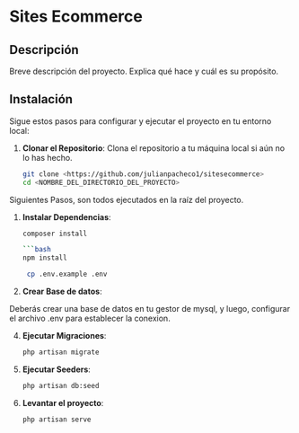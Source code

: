 # Sites Ecommerce

## Descripción

Breve descripción del proyecto. Explica qué hace y cuál es su propósito.

## Instalación

Sigue estos pasos para configurar y ejecutar el proyecto en tu entorno local:

1. **Clonar el Repositorio**:
   Clona el repositorio a tu máquina local si aún no lo has hecho.

   ```bash
   git clone <https://github.com/julianpacheco1/sitesecommerce>
   cd <NOMBRE_DEL_DIRECTORIO_DEL_PROYECTO>

Siguientes Pasos, son todos ejecutados en la raíz del proyecto.

1. **Instalar Dependencias**:

   ```bash
   composer install

   ```bash
   npm install
   ```
   
   ```bash
    cp .env.example .env
   ```

3. **Crear Base de datos**:

Deberás crear una base de datos en tu gestor de mysql, y luego, configurar el archivo .env para establecer la conexion.


4. **Ejecutar Migraciones**:

   ```bash
   php artisan migrate
   ```

5. **Ejecutar Seeders**:

   ```bash
   php artisan db:seed


6. **Levantar el proyecto**:
   ```bash
   php artisan serve
